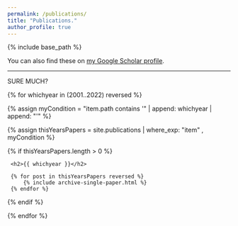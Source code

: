 ```yaml
---
permalink: /publications/
title: "Publications."
author_profile: true
---
```


{% include base_path %}

You can also find these on <a href="https://scholar.google.com/citations?user=IGApvF0AAAAJ&hl=en">my Google Scholar profile</a>.

<hr>

SURE MUCH?

{% for whichyear in (2001..2022) reversed %}
  
  {% assign myCondition = "item.path contains '" | append: whichyear | append: "'" %}  
  
  {% assign thisYearsPapers = site.publications | where_exp: "item" , myCondition %}
  
  {% if thisYearsPapers.length > 0 %}
  
     <h2>{{ whichyear }}</h2>
     
     {% for post in thisYearsPapers reversed %}
         {% include archive-single-paper.html %}
     {% endfor %}
     
  {% endif %}
   
{% endfor %}



